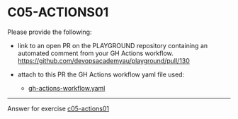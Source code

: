 # C05-ACTIONS01

Please provide the following:

- link to an open PR on the PLAYGROUND repository containing an automated comment from your GH Actions workflow.
https://github.com/devopsacademyau/playground/pull/130

- attach to this PR the GH Actions workflow yaml file used:
  - [gh-actions-workflow.yaml](gh-actions-workflow.yaml)


<!-- Don't change anything below this point-->
<!-- Before commiting, remove both commented lines--> 
***
Answer for exercise [c05-actions01](https://github.com/devopsacademyau/academy/blob/f118599695e0db44aee0616e9612bb850606fb39/classes/05class/exercises/c05-actions01/README.md)
